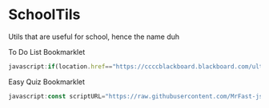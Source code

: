 # SchoolTils
Utils that are useful for school, hence the name duh

To Do List Bookmarklet
```js
javascript:if(location.href=="https://ccccblackboard.blackboard.com/ultra/course") {const scriptURL="https://raw.githubusercontent.com/MrFast-js/SchoolTils/main/blackboard-todo-list.js";fetch(scriptURL).then(t=>t.text()).then(scriptCode=>{eval(scriptCode)}).catch(t=>{console.error("Error fetching or executing the script:",t)})} else {location.href="https://ccccblackboard.blackboard.com/ultra/course"};
```

Easy Quiz Bookmarklet
```js
javascript:const scriptURL="https://raw.githubusercontent.com/MrFast-js/SchoolTils/main/easy-quiz.js";fetch(scriptURL).then(t=>t.text()).then(scriptCode=>{eval(scriptCode)}).catch(t=>{console.error("Error fetching or executing the script:",t)});
```

